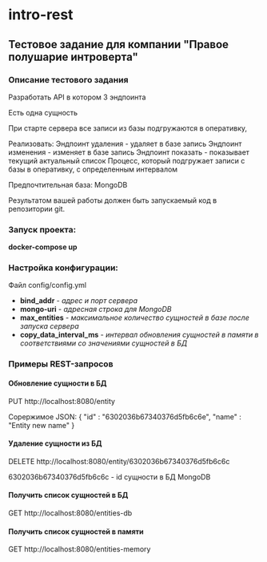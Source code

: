 # intro-rest

## Тестовое задание для компании "Правое полушарие интроверта"

### Описание тестового задания

Разработать API в котором 3 эндпоинта

Есть одна сущность

При старте сервера все записи из базы подгружаются в оперативку,

Реализовать:
Эндпоинт удаления - удаляет в базе запись
Эндпоинт изменения - изменяет в базе запись
Эндпоинт показать - показывает текущий актуальный список
Процесс, который подгружает записи с базы в оперативку, с определенным интервалом

Предпочтительная база: MongoDB

Результатом вашей работы должен быть запускаемый код в репозитории git.

### Запуск проекта:

**docker-compose up**

### Настройка конфигурации:

Файл  config/config.yml

- **bind_addr** - *адрес и порт сервера*
- **mongo-uri** - *адресная строка для MongoDB*
- **max_entities** - *максимальное количество сущностей в базе после запуска сервера*
- **copy_data_interval_ms** - *интервал обновления сущностей в памяти в соответствиями со значениями сущностей в БД*

### Примеры REST-запросов

#### Обновление сущности в БД

PUT http://localhost:8080/entity

Сорержимое JSON:
{
"id" : "6302036b67340376d5fb6c6e", 
"name" : "Entity new name"
}

#### Удаление сущности из БД

DELETE http://localhost:8080/entity/6302036b67340376d5fb6c6c

6302036b67340376d5fb6c6c - id сущности в БД MongoDB

#### Получить список сущностей в БД

GET http://localhost:8080/entities-db

#### Получить список сущностей в памяти

GET http://localhost:8080/entities-memory